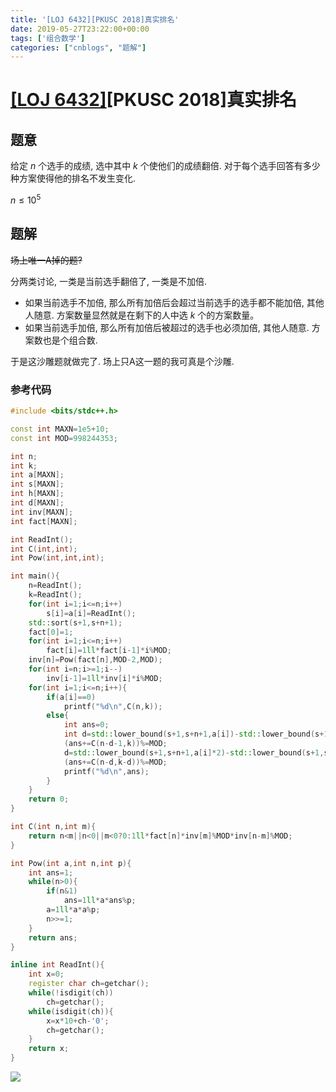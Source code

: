 ```yaml
---
title: '[LOJ 6432][PKUSC 2018]真实排名'
date: 2019-05-27T23:22:00+00:00
tags: ['组合数学']
categories: ["cnblogs", "题解"]
---
```

# [[LOJ 6432]](https://loj.ac/problem/6432)[PKUSC 2018]真实排名

## 题意

给定 $n$ 个选手的成绩, 选中其中 $k$ 个使他们的成绩翻倍. 对于每个选手回答有多少种方案使得他的排名不发生变化.

$n\le 10^5$

## 题解

~~场上唯一A掉的题?~~

分两类讨论, 一类是当前选手翻倍了, 一类是不加倍. 

+ 如果当前选手不加倍, 那么所有加倍后会超过当前选手的选手都不能加倍, 其他人随意. 方案数量显然就是在剩下的人中选 $k$ 个的方案数量。
+ 如果当前选手加倍, 那么所有加倍后被超过的选手也必须加倍, 其他人随意. 方案数也是个组合数.

于是这沙雕题就做完了. 场上只A这一题的我可真是个沙雕.

### 参考代码

```cpp
#include <bits/stdc++.h>

const int MAXN=1e5+10;
const int MOD=998244353;

int n;
int k;
int a[MAXN];
int s[MAXN];
int h[MAXN];
int d[MAXN];
int inv[MAXN];
int fact[MAXN];

int ReadInt();
int C(int,int);
int Pow(int,int,int);

int main(){
	n=ReadInt();
	k=ReadInt();
	for(int i=1;i<=n;i++)
		s[i]=a[i]=ReadInt();
	std::sort(s+1,s+n+1);
	fact[0]=1;
	for(int i=1;i<=n;i++)
		fact[i]=1ll*fact[i-1]*i%MOD;
	inv[n]=Pow(fact[n],MOD-2,MOD);
	for(int i=n;i>=1;i--)
		inv[i-1]=1ll*inv[i]*i%MOD;
	for(int i=1;i<=n;i++){
		if(a[i]==0)
			printf("%d\n",C(n,k));
		else{
			int ans=0;
			int d=std::lower_bound(s+1,s+n+1,a[i])-std::lower_bound(s+1,s+n+1,(a[i]+1)/2);
			(ans+=C(n-d-1,k))%=MOD;
			d=std::lower_bound(s+1,s+n+1,a[i]*2)-std::lower_bound(s+1,s+n+1,a[i]);
			(ans+=C(n-d,k-d))%=MOD;
			printf("%d\n",ans);
		}
	}
	return 0;
}

int C(int n,int m){
	return n<m||n<0||m<0?0:1ll*fact[n]*inv[m]%MOD*inv[n-m]%MOD;
}

int Pow(int a,int n,int p){
	int ans=1;
	while(n>0){
		if(n&1)
			ans=1ll*a*ans%p;
		a=1ll*a*a%p;
		n>>=1;
	}
	return ans;
}

inline int ReadInt(){
	int x=0;
	register char ch=getchar();
	while(!isdigit(ch))
		ch=getchar();
	while(isdigit(ch)){
		x=x*10+ch-'0';
		ch=getchar();
	}
	return x;
}

```

![](https://example.com/image)
